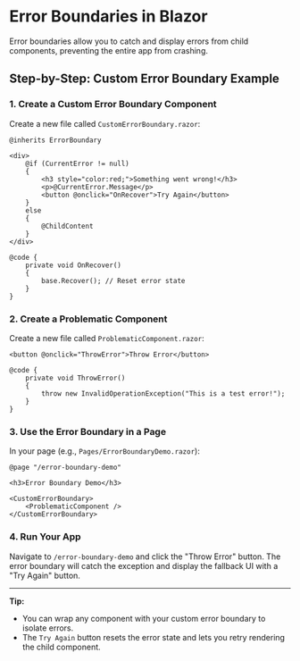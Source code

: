 # Error Boundaries in Blazor

Error boundaries allow you to catch and display errors from child components, preventing the entire app from crashing.

## Step-by-Step: Custom Error Boundary Example

### 1. Create a Custom Error Boundary Component

Create a new file called `CustomErrorBoundary.razor`:

```razor
@inherits ErrorBoundary

<div>
    @if (CurrentError != null)
    {
        <h3 style="color:red;">Something went wrong!</h3>
        <p>@CurrentError.Message</p>
        <button @onclick="OnRecover">Try Again</button>
    }
    else
    {
        @ChildContent
    }
</div>

@code {
    private void OnRecover()
    {
        base.Recover(); // Reset error state
    }
}
```

### 2. Create a Problematic Component

Create a new file called `ProblematicComponent.razor`:

```razor
<button @onclick="ThrowError">Throw Error</button>

@code {
    private void ThrowError()
    {
        throw new InvalidOperationException("This is a test error!");
    }
}
```

### 3. Use the Error Boundary in a Page

In your page (e.g., `Pages/ErrorBoundaryDemo.razor`):

```razor
@page "/error-boundary-demo"

<h3>Error Boundary Demo</h3>

<CustomErrorBoundary>
    <ProblematicComponent />
</CustomErrorBoundary>
```

### 4. Run Your App

Navigate to `/error-boundary-demo` and click the "Throw Error" button. The error boundary will catch the exception and display the fallback UI with a "Try Again" button.

---

**Tip:**
- You can wrap any component with your custom error boundary to isolate errors.
- The `Try Again` button resets the error state and lets you retry rendering the child component.
